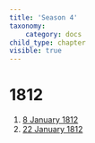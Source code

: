 ```yaml
---
title: 'Season 4'
taxonomy:
    category: docs
child_type: chapter
visible: true
---
```


# 1812

1. [8 January 1812](meeting-46)
2. [22 January 1812](meeting-47)
